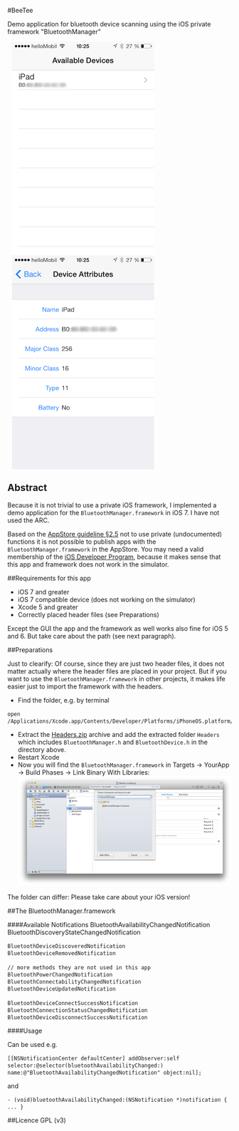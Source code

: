 #BeeTee

Demo application for bluetooth device scanning using the iOS private framework "BluetoothManager"

<p><img src="landingPage/screen1.png" align="center" hspace="10" alt="Main View"> <img src="landingPage/screen2.png" align="center" hspace="10" alt="Detail View"> </p>


## Abstract

Because it is not trivial to use a private iOS framework, I implemented a demo application for the `BluetoothManager.framework` in iOS 7. I have not used the ARC.

Based on the [AppStore guideline §2.5](https://developer.apple.com/appstore/resources/approval/guidelines.html) not to use private (undocumented) functions it is not possible to publish apps with the `BluetoothManager.framework` in the AppStore. You may need a valid membership of the [iOS Developer Program](https://developer.apple.com/programs/ios/), because it makes sense that this app and framework does not work in the simulator.



##Requirements for this app

* iOS 7 and greater
* iOS 7 compatible device (does not working on the simulator)
* Xcode 5 and greater
* Correctly placed header files (see Preparations)

Except the GUI the app and the framework as well works also fine for iOS 5 and 6. But take care about the path (see next paragraph).

##Preparations

Just to clearify: Of course, since they are just two header files, it does not matter actually where the header files are placed in your project. But if you want to use the `BluetoothManager.framework` in other projects, it makes life easier just to import  the framework with the headers. 

* Find the folder, e.g. by terminal
<pre><code>open /Applications/Xcode.app/Contents/Developer/Platforms/iPhoneOS.platform/Developer/SDKs/iPhoneOS7.0.sdk/System/Library/PrivateFrameworks/BluetoothManager.framework</code></pre>
* Extract the [Headers.zip](/Headers.zip) archive and add the extracted folder `Headers` which includes `BluetoothManager.h` and `BluetoothDevice.h` in the directory above.
* Restart Xcode
* Now you will find the `BluetoothManager.framework` in Targets → YourApp → Build Phases → Link Binary With Libraries:
![Alt text](/landingPage/linkLibrary.png)


The folder can differ: Please take care about your iOS version!



##The BluetoothManager.framework

####Available Notifications
    BluetoothAvailabilityChangedNotification
    BluetoothDiscoveryStateChangedNotification

    BluetoothDeviceDiscoveredNotification
    BluetoothDeviceRemovedNotification
    
    // more methods they are not used in this app
    BluetoothPowerChangedNotification
    BluetoothConnectabilityChangedNotification
    BluetoothDeviceUpdatedNotification

    BluetoothDeviceConnectSuccessNotification
    BluetoothConnectionStatusChangedNotification
    BluetoothDeviceDisconnectSuccessNotification


####Usage

Can be used e.g. 
<pre><code>[[NSNotificationCenter defaultCenter] addObserver:self selector:@selector(bluetoothAvailabilityChanged:) name:@"BluetoothAvailabilityChangedNotification" object:nil];</code></pre>
and 
<pre><code>- (void)bluetoothAvailabilityChanged:(NSNotification *)notification { ... }</code></pre>



##Licence
GPL (v3)



